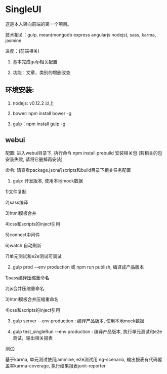 # SingleUI

这是本人转向前端的第一个项目。

技术相关：gulp, mean(mongodb express angularjs nodejs), sass, karma, jasmine

进度：(前端相关)

1. 基本完成gulp相关配置

2. 功能：文章，类别的增删改查


环境安装:
----------
1. nodejs: v0.12.2 以上

2. bower: npm install bower -g

3. gulp：npm install gulp -g


webui
----------
配置: 进入webui目录下, 执行命令 npm install prebuild 安装相关包 (若相关的包安装失败, 请将它删掉再安装)

命令: 请查看package.json的scripts和build目录下相关任务配置

1. gulp: 开发版本, 使用本地mock数据

  1)文件复制

  2)sass编译
  
  3)html模板合并
  
  4)css和scripts的inject引用
  
  5)connect中间件
  
  6)watch 自动刷新
  
  7)单元测试和e2e测试可调试

2. gulp prod --env production 或 npm run publish, 编译成产品版本
  
  1)sass编译压缩重命名
  
  2)js合并压缩重命名  

  3)html模板合并压缩重命名
  
  4)css和scripts的inject引用

3. gulp server --env production : 编译产品版本, 使用本地mock数据

4. gulp test_singleRun --env production : 编译产品版本, 执行单元测试和e2e测试，输出相关报表

测试: 

基于karma, 单元测试使用jammine, e2e测试用 ng-scenario, 输出报表有代码覆盖率karma-coverage, 执行结果报表junit-reporter
